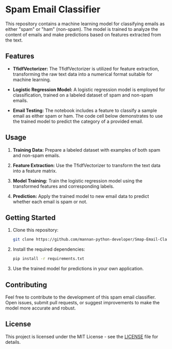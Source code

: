 # Spam Email Classifier

This repository contains a machine learning model for classifying emails as either "spam" or "ham" (non-spam). The model is trained to analyze the content of emails and make predictions based on features extracted from the text.

## Features

- **TfidfVectorizer:** The TfidfVectorizer is utilized for feature extraction, transforming the raw text data into a numerical format suitable for machine learning.

- **Logistic Regression Model:** A logistic regression model is employed for classification, trained on a labeled dataset of spam and non-spam emails.

- **Email Testing:** The notebook includes a feature to classify a sample email as either spam or ham. The code cell below demonstrates to use the trained model to predict the category of a provided email.

## Usage

1. **Training Data:** Prepare a labeled dataset with examples of both spam and non-spam emails.

2. **Feature Extraction:** Use the TfidfVectorizer to transform the text data into a feature matrix.

3. **Model Training:** Train the logistic regression model using the transformed features and corresponding labels.

4. **Prediction:** Apply the trained model to new email data to predict whether each email is spam or not.

## Getting Started

1. Clone this repository:

    ```bash
    git clone https://github.com/mannan-python-developer/Smap-Email-Classifier.git
    ```

2. Install the required dependencies:

    ```bash
    pip install -r requirements.txt
    ```

5. Use the trained model for predictions in your own application.

## Contributing

Feel free to contribute to the development of this spam email classifier. Open issues, submit pull requests, or suggest improvements to make the model more accurate and robust.

## License

This project is licensed under the MIT License - see the [LICENSE](LICENSE) file for details.
